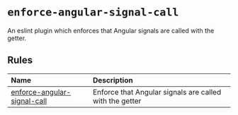 # `enforce-angular-signal-call`

An eslint plugin which enforces that Angular signals are called with the getter.

## Rules 

<!-- begin auto-generated rules list -->

| Name                                                                     | Description                                             |
| :----------------------------------------------------------------------- | :------------------------------------------------------ |
| [enforce-angular-signal-call](docs/rules/enforce-angular-signal-call.md) | Enforce that Angular signals are called with the getter |

<!-- end auto-generated rules list -->
